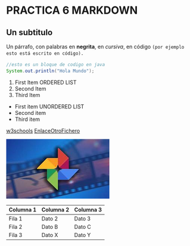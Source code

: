 # PRACTICA 6 MARKDOWN
## Un subtitulo

Un párrafo, con palabras en **negrita**, en *cursiva*, en código `(por ejemplo esto está escrito en código).`

```java
//esto es un bloque de codigo en java
System.out.println("Hola Mundo");
```
1. First Item ORDERED LIST
2. Second Item
3. Third Item

- First item UNORDERED LIST
- Second item
- Third item

[w3schools](https://www.w3schools.com/)
[EnlaceOtroFichero](./misegundomd.md)

![alt text](imagen.jpeg)


| Columna 1 | Columna 2 | Columna 3 |
|-----------|-----------|-----------|
| Fila 1    | Dato 2    | Dato 3    |
| Fila 2    | Dato B    | Dato C    |
| Fila 3    | Dato X    | Dato Y    |
